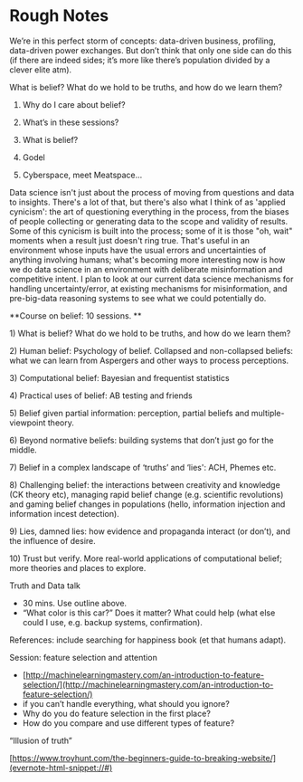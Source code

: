 # Rough Notes

We’re in this perfect storm of concepts: data-driven business, profiling, data-driven power exchanges. But don’t think that only one side can do this \(if there are indeed sides; it’s more like there’s population divided by a clever elite atm\).

What is belief? What do we hold to be truths, and how do we learn them?

1. Why do I care about belief?

2. What’s in these sessions?

3. What is belief?

4. Godel

5. Cyberspace, meet Meatspace…

Data science isn't just about the process of moving from questions and data to insights. There's a lot of that, but there's also what I think of as 'applied cynicism': the art of questioning everything in the process, from the biases of people collecting or generating data to the scope and validity of results. Some of this cynicism is built into the process; some of it is those "oh, wait" moments when a result just doesn't ring true. That's useful in an environment whose inputs have the usual errors and uncertainties of anything involving humans; what's becoming more interesting now is how we do data science in an environment with deliberate misinformation and competitive intent. I plan to look at our current data science mechanisms for handling uncertainty/error, at existing mechanisms for misinformation, and pre-big-data reasoning systems to see what we could potentially do.



**Course on belief: 10 sessions. **

1\) What is belief? What do we hold to be truths, and how do we learn them?

2\) Human belief: Psychology of belief. Collapsed and non-collapsed beliefs: what we can learn from Aspergers and other ways to process perceptions.

3\) Computational belief: Bayesian and frequentist statistics

4\) Practical uses of belief: AB testing and friends

5\) Belief given partial information: perception, partial beliefs and multiple-viewpoint theory. 

6\) Beyond normative beliefs: building systems that don’t just go for the middle. 

7\) Belief in a complex landscape of ‘truths’ and ‘lies': ACH, Phemes etc. 

8\) Challenging belief: the interactions between creativity and knowledge \(CK theory etc\), managing rapid belief change \(e.g. scientific revolutions\) and gaming belief changes in populations \(hello, information injection and information incest detection\). 

9\) Lies, damned lies: how evidence and propaganda interact \(or don’t\), and the influence of desire. 

10\) Trust but verify. More real-world applications of computational belief; more theories and places to explore. 



Truth and Data talk

* 30 mins. Use outline above. 
* “What color is this car?” Does it matter? What could help \(what else could I use, e.g. backup systems, confirmation\). 

References: include searching for happiness book \(et that humans adapt\).

Session: feature selection and attention

* [http://machinelearningmastery.com/an-introduction-to-feature-selection/](http://machinelearningmastery.com/an-introduction-to-feature-selection/)
* if you can’t handle everything, what should you ignore? 
* Why do you do feature selection in the first place? 
* How do you compare and use different types of feature? 

“Illusion of truth”

[https://www.troyhunt.com/the-beginners-guide-to-breaking-website/](evernote-html-snippet://#)

  


